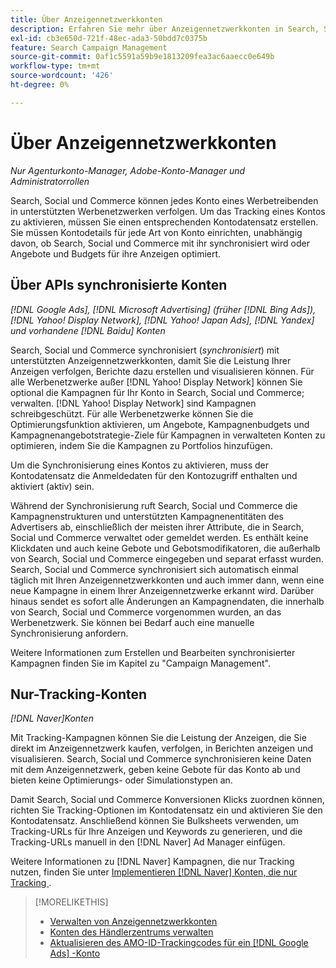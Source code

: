 ```yaml
---
title: Über Anzeigennetzwerkkonten
description: Erfahren Sie mehr über Anzeigennetzwerkkonten in Search, Social und Commerce.
exl-id: cb3e650d-721f-48ec-ada3-50bdd7c0375b
feature: Search Campaign Management
source-git-commit: 0af1c5591a59b9e1813209fea3ac6aaecc0e649b
workflow-type: tm+mt
source-wordcount: '426'
ht-degree: 0%

---
```


# Über Anzeigennetzwerkkonten

*Nur Agenturkonto-Manager, Adobe-Konto-Manager und Administratorrollen*

Search, Social und Commerce können jedes Konto eines Werbetreibenden in unterstützten Werbenetzwerken verfolgen. Um das Tracking eines Kontos zu aktivieren, müssen Sie einen entsprechenden Kontodatensatz erstellen. Sie müssen Kontodetails für jede Art von Konto einrichten, unabhängig davon, ob Search, Social und Commerce mit ihr synchronisiert wird oder Angebote und Budgets für ihre Anzeigen optimiert.

## Über APIs synchronisierte Konten

*[!DNL Google Ads], [!DNL Microsoft Advertising] (früher [!DNL Bing Ads]), [!DNL Yahoo! Display Network], [!DNL Yahoo! Japan Ads], [!DNL Yandex] und vorhandene [!DNL Baidu] Konten*

Search, Social und Commerce synchronisiert (*synchronisiert*) mit unterstützten Anzeigennetzwerkkonten, damit Sie die Leistung Ihrer Anzeigen verfolgen, Berichte dazu erstellen und visualisieren können. Für alle Werbenetzwerke außer [!DNL Yahoo! Display Network] können Sie optional die Kampagnen für Ihr Konto in Search, Social und Commerce; verwalten. [!DNL Yahoo! Display Network] sind Kampagnen schreibgeschützt. Für alle Werbenetzwerke können Sie die Optimierungsfunktion aktivieren, um Angebote, Kampagnenbudgets und Kampagnenangebotstrategie-Ziele für Kampagnen in verwalteten Konten zu optimieren, indem Sie die Kampagnen zu Portfolios hinzufügen.

Um die Synchronisierung eines Kontos zu aktivieren, muss der Kontodatensatz die Anmeldedaten für den Kontozugriff enthalten und aktiviert (aktiv) sein.

Während der Synchronisierung ruft Search, Social und Commerce die Kampagnenstrukturen und unterstützten Kampagnenentitäten des Advertisers ab, einschließlich der meisten ihrer Attribute, die in Search, Social und Commerce verwaltet oder gemeldet werden. Es enthält keine Klickdaten und auch keine Gebote und Gebotsmodifikatoren, die außerhalb von Search, Social und Commerce eingegeben und separat erfasst wurden. Search, Social und Commerce synchronisiert sich automatisch einmal täglich mit Ihren Anzeigennetzwerkkonten und auch immer dann, wenn eine neue Kampagne in einem Ihrer Anzeigennetzwerke erkannt wird. Darüber hinaus sendet es sofort alle Änderungen an Kampagnendaten, die innerhalb von Search, Social und Commerce vorgenommen wurden, an das Werbenetzwerk. Sie können bei Bedarf auch eine manuelle Synchronisierung anfordern.

Weitere Informationen zum Erstellen und Bearbeiten synchronisierter Kampagnen finden Sie im Kapitel zu &quot;Campaign Management&quot;.

## Nur-Tracking-Konten

*[!DNL Naver]Konten*

Mit Tracking-Kampagnen können Sie die Leistung der Anzeigen, die Sie direkt im Anzeigennetzwerk kaufen, verfolgen, in Berichten anzeigen und visualisieren. Search, Social und Commerce synchronisieren keine Daten mit dem Anzeigennetzwerk, geben keine Gebote für das Konto ab und bieten keine Optimierungs- oder Simulationstypen an.

Damit Search, Social und Commerce Konversionen Klicks zuordnen können, richten Sie Tracking-Optionen im Kontodatensatz ein und aktivieren Sie den Kontodatensatz. Anschließend können Sie Bulksheets verwenden, um Tracking-URLs für Ihre Anzeigen und Keywords zu generieren, und die Tracking-URLs manuell in den [!DNL Naver] Ad Manager einfügen.

Weitere Informationen zu [!DNL Naver] Kampagnen, die nur Tracking nutzen, finden Sie unter [Implementieren  [!DNL Naver]  Konten, die nur Tracking ](/help/search-social-commerce/campaign-management/naver-tracking-only-account-implement.md).

>[!MORELIKETHIS]
>
>* [Verwalten von Anzeigennetzwerkkonten](ad-network-account-manage.md)
>* [Konten des Händlerzentrums verwalten](merchant-account-manage.md)
>* [Aktualisieren des AMO-ID-Trackingcodes für ein  [!DNL Google Ads] -Konto](update-amo-id-google.md)

